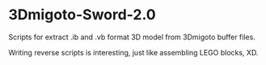 # 3Dmigoto-Sword-2.0
Scripts for extract .ib and .vb format 3D model from 3Dmigoto buffer files.

Writing reverse scripts is interesting, just like assembling LEGO blocks, XD.



